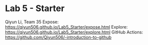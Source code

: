 # Lab 5 - Starter
Qiyun Li, Team 35
Expose: https://qiyun506.github.io/Lab5_Starter/expose.html
Explore: https://qiyun506.github.io/Lab5_Starter/explore.html
GitHub Actions: https://github.com/Qiyun506/-introduction-to-github
